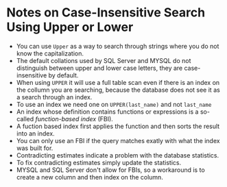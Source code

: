 # Notes on Case-Insensitive Search Using Upper or Lower

- You can use `Upper` as a way to search through strings where you do not know the capitalization.
- The default collations used by SQL Server and MYSQL do not distinguish between upper and lower case letters, they are case-insensitive by default.
- When using `UPPER` it will use a full table scan even if there is an index on the collumn you are searching, because the database does not see it as a search through an index.
- To use an index we need one on `UPPER(last_name)` and not `last_name`
- An index whose definition contains functions or expressions is a so-called *function-based index* (FBI).
- A fuction based index first applies the function and then sorts the result into an index.
- You can only use an FBI if the query matches exatly with what the index was built for.
- Contradicting estimates indicate a problem with the database statistics.
- To fix contradicting estimates simply update the statistics.
- MYSQL and SQL Server don't allow for FBIs, so a workaround is to create a new column and then index on the column.
